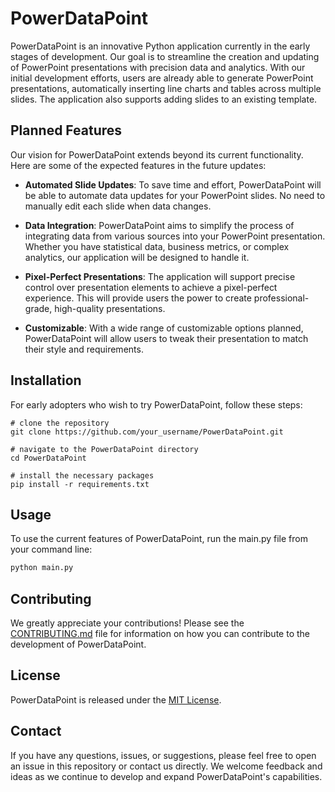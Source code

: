 # PowerDataPoint

PowerDataPoint is an innovative Python application currently in the early stages of development. Our goal is to streamline the creation and updating of PowerPoint presentations with precision data and analytics. With our initial development efforts, users are already able to generate PowerPoint presentations, automatically inserting line charts and tables across multiple slides. The application also supports adding slides to an existing template.

## Planned Features

Our vision for PowerDataPoint extends beyond its current functionality. Here are some of the expected features in the future updates:

- **Automated Slide Updates**: To save time and effort, PowerDataPoint will be able to automate data updates for your PowerPoint slides. No need to manually edit each slide when data changes.

- **Data Integration**: PowerDataPoint aims to simplify the process of integrating data from various sources into your PowerPoint presentation. Whether you have statistical data, business metrics, or complex analytics, our application will be designed to handle it.

- **Pixel-Perfect Presentations**: The application will support precise control over presentation elements to achieve a pixel-perfect experience. This will provide users the power to create professional-grade, high-quality presentations.

- **Customizable**: With a wide range of customizable options planned, PowerDataPoint will allow users to tweak their presentation to match their style and requirements.

## Installation

For early adopters who wish to try PowerDataPoint, follow these steps:

```
# clone the repository
git clone https://github.com/your_username/PowerDataPoint.git

# navigate to the PowerDataPoint directory
cd PowerDataPoint

# install the necessary packages
pip install -r requirements.txt
```

## Usage

To use the current features of PowerDataPoint, run the main.py file from your command line:

```python
python main.py
```

## Contributing

We greatly appreciate your contributions! Please see the [CONTRIBUTING.md](CONTRIBUTING.md) file for information on how you can contribute to the development of PowerDataPoint.

## License

PowerDataPoint is released under the [MIT License](LICENSE).

## Contact

If you have any questions, issues, or suggestions, please feel free to open an issue in this repository or contact us directly. We welcome feedback and ideas as we continue to develop and expand PowerDataPoint's capabilities.
